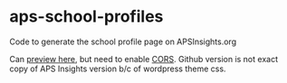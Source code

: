 # aps-school-profiles
Code to generate the school profile page on APSInsights.org

Can [preview here](http://htmlpreview.github.io/?https://github.com/johnkeltz/aps-school-profiles/blob/master/build/school%20profile.html), but need to enable [CORS](https://chrome.google.com/webstore/detail/allow-control-allow-origi/nlfbmbojpeacfghkpbjhddihlkkiljbi?hl=en). Github version is not exact copy of APS Insights version b/c of wordpress theme css.
